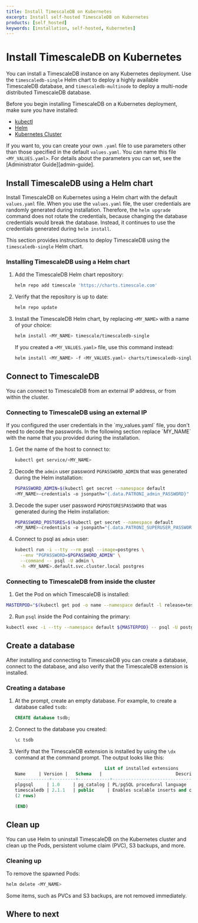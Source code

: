 ```yaml
---
title: Install TimescaleDB on Kubernetes
excerpt: Install self-hosted TimescaleDB on Kubernetes
products: [self_hosted]
keywords: [installation, self-hosted, Kubernetes]
---
```


# Install TimescaleDB on Kubernetes

You can install a TimescaleDB instance on any Kubernetes deployment. Use the
`timescaledb-single` Helm chart to deploy a highly available TimescaleDB
database, and `timescaledb-multinode` to deploy a multi-node distributed
TimescaleDB database.

Before you begin installing TimescaleDB on a Kubernetes deployment, make sure
you have installed:

*   [kubectl][kubectl-install]
*   [Helm][helm-install]
*   [Kubernetes Cluster][kubernetes-install]

If you want to, you can create your own `.yaml` file to use parameters other
than those specified in the default `values.yaml`. You can name this file
`<MY_VALUES.yaml>`. For details about the parameters you can set, see the
[Administrator Guide][admin-guide].

## Install TimescaleDB using a Helm chart

Install TimescaleDB on Kubernetes using a Helm chart with the default
`values.yaml` file. When you use the `values.yaml` file, the user credentials
are randomly generated during installation. Therefore, the `helm upgrade`
command does not rotate the credentials, because changing the database
credentials would break the database. Instead, it continues to use the
credentials generated during `helm install`.

This section provides instructions to deploy TimescaleDB using the
`timescaledb-single` Helm chart.

<Procedure>

### Installing TimescaleDB using a Helm chart

1.  Add the TimescaleDB Helm chart repository:

    ```bash
    helm repo add timescale 'https://charts.timescale.com'
    ```

1.  Verify that the repository is up to date:

    ```bash
    helm repo update
    ```

1.  Install the TimescaleDB Helm chart, by replacing `<MY_NAME>` with a name of
    your choice:

    ```bash
    helm install <MY_NAME> timescale/timescaledb-single
    ```

    If you created a `<MY_VALUES.yaml>` file, use this command instead:

    ```bash
    helm install <MY_NAME> -f <MY_VALUES.yaml> charts/timescaledb-single
    ```

</Procedure>

## Connect to TimescaleDB

You can connect to TimescaleDB from an external IP address, or from within the
cluster.

<Procedure>

### Connecting to TimescaleDB using an external IP

<Highlight type="note">
If you configured the user credentials in the `my_values.yaml` file, you don't
need to decode the passwords. In the following section replace `MY_NAME` with
the name that you provided during the installation.
</Highlight>

1.  Get the name of the host to connect to:

    ```bash
    kubectl get service/<MY_NAME>
    ```

1.  Decode the `admin` user password `PGPASSWORD_ADMIN` that was generated during
   the Helm installation:

    ```bash
    PGPASSWORD_ADMIN=$(kubectl get secret --namespace default
    <MY_NAME>-credentials -o jsonpath="{.data.PATRONI_admin_PASSWORD}" | base64 --decode)
    ```

1.  <Optional />Decode the super user password `PGPOSTGRESPASSWORD` that was
   generated during the Helm installation:

    ```bash
    PGPASSWORD_POSTGRES=$(kubectl get secret --namespace default
    <MY_NAME>-credentials -o jsonpath="{.data.PATRONI_SUPERUSER_PASSWORD}" | base64 --decode)
    ```

1.  Connect to psql as `admin` user:

    ```bash
    kubectl run -i --tty --rm psql --image=postgres \
      --env "PGPASSWORD=$PGPASSWORD_ADMIN" \
      --command -- psql -U admin \
      -h <MY_NAME>.default.svc.cluster.local postgres
    ```

</Procedure>

<Procedure>

### Connecting to TimescaleDB from inside the cluster

1.  Get the Pod on which TimescaleDB is installed:

   ```bash
   MASTERPOD="$(kubectl get pod -o name --namespace default -l release=test,role=master)"
   ```

2.  Run `psql` inside the Pod containing the primary:

   ```bash
   kubectl exec -i --tty --namespace default ${MASTERPOD} -- psql -U postgres
   ```

</Procedure>

## Create a database

 After installing and connecting to TimescaleDB you can create a database,
 connect to the database, and also verify that the TimescaleDB extension is
 installed.

<Procedure>

### Creating a database

1.  At the prompt, create an empty database. For example, to create a database
    called `tsdb`:

    ```sql
    CREATE database tsdb;
    ```

1.  Connect to the database you created:

    ```sql
    \c tsdb
    ```

1.  Verify that the TimescaleDB extension is installed by using the `\dx`
    command at the command prompt. The output looks like this:

    ```sql
                                      List of installed extensions
    Name     | Version |   Schema   |                            Description
    -------------+---------+------------+-------------------------------------------------------------------
    plpgsql     | 1.0     | pg_catalog | PL/pgSQL procedural language
    timescaledb | 2.1.1   | public     | Enables scalable inserts and complex queries for time-series data
    (2 rows)

    (END)
    ```

</Procedure>

## Clean up

You can use Helm to uninstall TimescaleDB on the Kubernetes cluster and clean up
the Pods, persistent volume claim (PVC), S3 backups, and more.

### Cleaning up

To remove the spawned Pods:

```bash
helm delete <MY_NAME>
```

Some items, such as PVCs and S3 backups, are not removed
immediately.

## Where to next

<WhereTo />

[kubectl-install]: https://kubernetes.io/docs/tasks/tools/
[kubernetes-install]: https://kubernetes.io/docs/setup/
[helm-install]: https://helm.sh/docs/intro/install/
